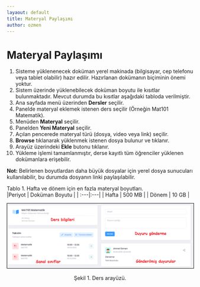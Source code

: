 ```yaml
---
layaout: default
title: Materyal Paylaşımı
author: ozmen
---
```

# Materyal Paylaşımı

1. Sisteme yüklenenecek doküman yerel makinada (bilgisayar, cep telefonu veya tablet olabilir) hazır edilir. Hazırlanan dokümanın biçiminin önemi yoktur. 
2. Sistem üzerinde yüklenebilecek doküman boyutu ile kısıtlar bulunmaktadır. Mevcut durumda bu kısıtlar aşağıdaki tabloda verilmiştir.
3. Ana sayfada menü üzerinden **Dersler** seçilir.<br>
4. Panelde materyal eklemek istenen ders seçilir (Örneğin Mat101 Matematik).<br>
5. Menüden **Materyal** seçilir.<br>
6. Panelden **Yeni Materyal** seçilir.
7. Açılan pencerede materyal türü (dosya, video veya link) seçilir.
8. **Browse** tıklanarak yüklenmek istenen dosya bulunur ve tıklanır.
9. Arayüz üzerindeki **Ekle** butonu tıklanır.
10. Yükleme işlemi tamamlanmıştır, derse kayıtlı tüm öğrenciler yüklenen dokümanlara erişebilir.

**Not:** Belirlenen boyutlardan daha büyük dosyalar için yerel dosya sunucuları kullanılabilir, bu durumda dosyanın linki paylaşılabilir.

Tablo 1. Hafta ve dönem için en fazla materyal boyutları. <br>
|Periyot | Doküman Boyutu |
| :---|:---|
| Hafta | 500 MB |
| Dönem | 10 GB |

<img style="border:1px solid black" src="assets/images/ders.png"/>
<p style="text-align: center;">Şekil 1. Ders arayüzü. </p>